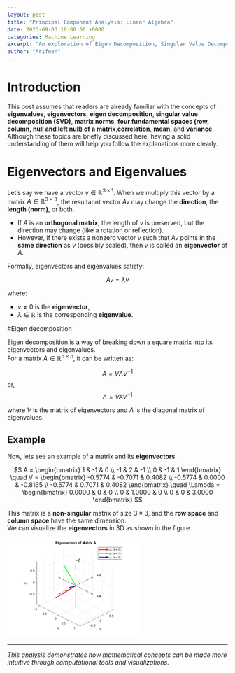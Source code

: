 ```yaml
---
layout: post
title: "Principal Component Analysis: Linear Algebra"
date: 2025-09-03 10:00:00 +0000
categories: Machine Learning
excerpt: "An exploration of Eigen Decomposition, Singular Value Decomposition, and Low Rank Matrix Factorization"
author: "Arifeen"
---
```


# Introduction

This post assumes that readers are already familiar with the concepts of **eigenvalues**, **eigenvectors**, **eigen decomposition**, **singular value decomposition (SVD)**, **matrix norms**, **four fundamental spaces (row, column, null and left null) of a matrix**,**correlation**, **mean**, and **variance**. Although these topics are briefly discussed here, having a solid understanding of them will help you follow the explanations more clearly.


# Eigenvectors and Eigenvalues

Let’s say we have a vector $v \in \mathbb{R}^{3 \times 1}$. When we multiply this vector by a matrix $A \in \mathbb{R}^{3 \times 3}$, the resultannt vector $Av$ may change the **direction**, the **length (norm)**, or both.

- If $A$ is an **orthogonal matrix**, the length of $v$ is preserved, but the direction may change (like a rotation or reflection).  
- However, if there exists a nonzero vector $v$ such that $Av$ points in the **same direction** as $v$ (possibly scaled), then $v$ is called an **eigenvector** of $A$.

Formally, eigenvectors and eigenvalues satisfy:

$$
Av = \lambda v
$$

where:
- $v \neq 0$ is the **eigenvector**,  
- $\lambda \in \mathbb{R}$ is the corresponding **eigenvalue**.

#Eigen decomposition

Eigen decomposition is a way of breaking down a square matrix into its eigenvectors and eigenvalues.  
For a matrix $A \in \mathbb{R}^{n \times n}$, it can be written as:

$$
A = V \Lambda V^{-1}
$$
or,
$$
\Lambda = V A V^{-1}
$$

where $V$ is the matrix of eigenvectors and $\Lambda$ is the diagonal matrix of eigenvalues.

## Example
Now, lets see an example of a matrix and its **eigenvectors**. 

$$
A =
\begin{bmatrix}
1 & -1 & 0 \\
-1 & 2 & -1 \\
0 & -1 & 1
\end{bmatrix}
\quad
V =
\begin{bmatrix}
-0.5774 & -0.7071 & 0.4082 \\
-0.5774 &  0.0000 & -0.8165 \\
-0.5774 &  0.7071 & 0.4082
\end{bmatrix}
\quad
\Lambda =
\begin{bmatrix}
0.0000 & 0 & 0 \\
0 & 1.0000 & 0 \\
0 & 0 & 3.0000
\end{bmatrix}
$$


This matrix is a **non-singular** matrix of size $3 \times 3$, and the **row space** and **column space** have the same dimension.  
We can visualize the **eigenvectors** in 3D as shown in the figure.

<div style="display: flex; align-items: center; gap: 20px;">
  <div style="flex: 1;">
    <img src="./images/eigenvectors_3d_plot.jpg" 
         alt="Eigenvectors in 3D" 
         style="width: 60%; height: auto;">
  </div>
</div>

---

*This analysis demonstrates how mathematical concepts can be made more intuitive through computational tools and visualizations.*